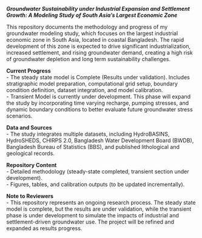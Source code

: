 ***Groundwater Sustainability under Industrial Expansion and Settlement Growth: A Modeling Study of South Asia’s Largest Economic Zone***

This repository documents the methodology and progress of my groundwater modeling study, which focuses on the largest industrial economic zone in South Asia, located in coastal Bangladesh. The rapid development of this zone is expected to drive significant industrialization, increased settlement, and rising groundwater demand, creating a high risk of groundwater depletion and long term sustainability challenges.

**Current Progress**
<br/>- The steady state model is Complete (Results under validation). Includes stratigraphic model preparation, computational grid setup, boundary condition definition, dataset integration, and model calibration.
<br/>- Transient Model is currently under development. This phase will expand the study by incorporating time varying recharge, pumping stresses, and dynamic boundary conditions to better evaluate future groundwater stress scenarios.

**Data and Sources**
<br/>- The study integrates multiple datasets, including HydroBASINS, HydroSHEDS, CHIRPS 2.0, Bangladesh Water Development Board (BWDB), Bangladesh Bureau of Statistics (BBS), and published lithological and geological records.

**Repository Content**
<br/>- Detailed methodology (steady-state completed, transient section under development).
<br/>- Figures, tables, and calibration outputs (to be updated incrementally).

**Note to Reviewers**
<br/>- This repository represents an ongoing research process. The steady state model is complete, but the results are under validation, while the transient phase is under development to simulate the impacts of industrial and settlement-driven groundwater use. The project will be refined and expanded as results progress.
